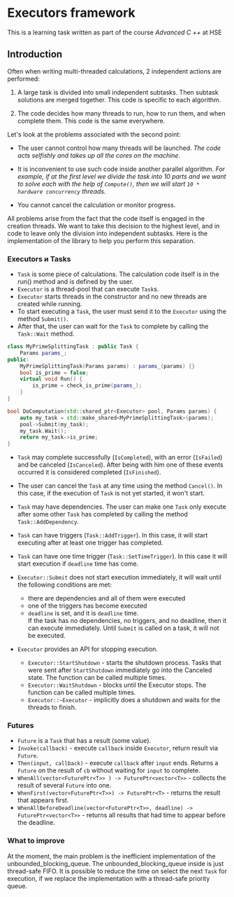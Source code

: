 # Executors framework
This is a learning task written as part of the course _Advanced C ++_ at HSE

## Introduction

Often when writing multi-threaded calculations, 2 independent actions are performed:

1. A large task is divided into small independent subtasks. Then
   subtask solutions are merged together. This code is specific to each algorithm.

2. The code decides how many threads to run, how to run them, and when
   complete them. This code is the same everywhere.

Let's look at the problems associated with the second point:
* The user cannot control how many threads will be launched.
  _The code acts selfishly and takes up all the cores on the machine._

* It is inconvenient to use such code inside another parallel algorithm.
  _For example, if at the first level we divide the task into 10 parts and 
  we want to solve each with the help of `Compute()`, then we will 
  start `10 * hardware concurrency` threads._

* You cannot cancel the calculation or monitor progress.

All problems arise from the fact that the code itself is engaged in the creation
threads. We want to take this decision to the highest level, and in
code to leave only the division into independent subtasks. 
Here is the implementation of the library to help you perform this separation.

### Executors и Tasks
* `Task` is some piece of calculations. The calculation code itself is in the run() method and is defined by the user.
* `Executor` is a thread-pool that can execute `Task`s.
* `Executor` starts threads in the constructor and no new threads are created while running.
* To start executing a `Task`, the user must send it to the `Executor` using the method
  `Submit()`.
* After that, the user can wait for the `Task` to complete by calling the `Task::Wait` method.

```c++
class MyPrimeSplittingTask : public Task {
    Params params_;
public:
    MyPrimeSplittingTask(Params params) : params_(params) {}
    bool is_prime = false;
    virtual void Run() {
        is_prime = check_is_prime(params_);
    }
}

bool DoComputation(std::shared_ptr<Executor> pool, Params params) {
    auto my_task = std::make_shared<MyPrimeSplittingTask>(params);
    pool->Submit(my_task);
    my_task.Wait();
    return my_task->is_prime;
}
```
* `Task` may complete successfully (`IsCompleted`), with an error
(`IsFailed`) and be canceled (`IsCanceled`). After being with him
one of these events occurred it is considered completed (`IsFinished`).

* The user can cancel the `Task` at any time using the method
`Cancel()`. In this case, if the execution of `Task` is not yet
started, it won't start.

* `Task` may have dependencies. The user can make one `Task` only 
  execute after some other `Task` has completed by calling the method
  `Task::AddDependency`.

* `Task` can have triggers (`Task::AddTrigger`). In this case, it will 
  start executing after at least one trigger has completed.

* `Task` can have one time trigger
  (`Task::SetTimeTrigger`). In this case it will start
  execution if `deadline` time has come.

* `Executor::Submit` does not start execution immediately, it will wait
  until the following conditions are met:
  * there are dependencies and all of them were executed
  * one of the triggers has become executed
  * `deadline` is set, and it is `deadline` time.
  <br> If the task has no dependencies, no triggers, and no deadline, then it can execute immediately.
  Until `Submit` is called on a task, it will not be executed.

* `Executor` provides an API for stopping execution.
  * `Executor::StartShutdown` - starts the shutdown process. Tasks that were sent after `StartShutdown` 
    immediately go into the Canceled state. The function can be called multiple times.
  * `Executor::WaitShutdown` - blocks until the Executor stops.
    The function can be called multiple times.
  * `Executor::~Executor` - implicitly does a shutdown and waits for the threads to finish.

### Futures
* `Future` is a `Task` that has a result (some value).
* `Invoke(callback)` - execute `callback` inside `Executor`, return result via `Future`.
* `Then(input, callback)` - execute `callback` after `input` ends. Returns a `Future` on the result of `cb` without waiting for `input` to complete.
* `WhenAll(vector<FuturePtr<T>> ) -> FuturePtr<vector<T>>` - collects the result of several `Future` into one.
* `WhenFirst(vector<FuturePtr<T>>) -> FuturePtr<T>` - returns the result that appears first.
* `WhenAllBeforeDeadline(vector<FuturePtr<T>>, deadline) -> FuturePtr<vector<T>>` - returns all results that had time to appear before the deadline.

### What to improve

At the moment, the main problem is the inefficient implementation of the unbounded_blocking_queue.
The unbounded_blocking_queue inside is just thread-safe FIFO.
It is possible to reduce the time on select the next `Task` for execution, 
if we replace the implementation with a thread-safe priority queue.